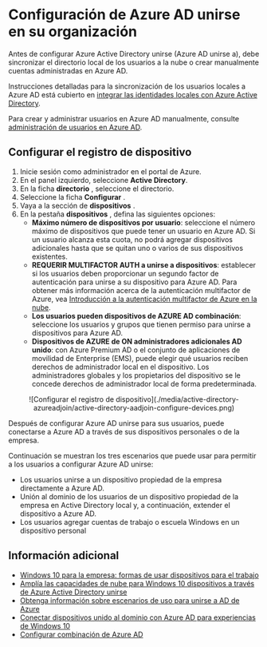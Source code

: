 <properties
    pageTitle="Configurar combinación de Azure AD para sus usuarios | Microsoft Azure"
    description="Explica cómo los administradores pueden configurar Azure AD unirse de directorio local y el registro de dispositivo."
    services="active-directory"
    documentationCenter=""
    authors="femila"
    manager="swadhwa"
    editor=""
    tags="azure-classic-portal"/>

<tags
    ms.service="active-directory"
    ms.workload="identity"
    ms.tgt_pltfrm="na"
    ms.devlang="na"
    ms.topic="get-started-article"
    ms.date="09/27/2016"
    ms.author="femila"/>

# <a name="setting-up-azure-ad-join-in-your-organization"></a>Configuración de Azure AD unirse en su organización

Antes de configurar Azure Active Directory unirse (Azure AD unirse a), debe sincronizar el directorio local de los usuarios a la nube o crear manualmente cuentas administradas en Azure AD.

Instrucciones detalladas para la sincronización de los usuarios locales a Azure AD está cubierto en [integrar las identidades locales con Azure Active Directory](active-directory-aadconnect.md).


Para crear y administrar usuarios en Azure AD manualmente, consulte [administración de usuarios en Azure AD](https://msdn.microsoft.com/library/azure/hh967609.aspx).

## <a name="set-up-device-registration"></a>Configurar el registro de dispositivo
1. Inicie sesión como administrador en el portal de Azure.
2. En el panel izquierdo, seleccione **Active Directory**.
3. En la ficha **directorio** , seleccione el directorio.
4. Seleccione la ficha **Configurar** .
5. Vaya a la sección de **dispositivos** .
6. En la pestaña **dispositivos** , defina las siguientes opciones:  
   * **Máximo número de dispositivos por usuario**: seleccione el número máximo de dispositivos que puede tener un usuario en Azure AD.  Si un usuario alcanza esta cuota, no podrá agregar dispositivos adicionales hasta que se quitan uno o varios de sus dispositivos existentes.
   * **REQUERIR MULTIFACTOR AUTH a unirse a dispositivos**: establecer si los usuarios deben proporcionar un segundo factor de autenticación para unirse a su dispositivo para Azure AD. Para obtener más información acerca de la autenticación multifactor de Azure, vea [Introducción a la autenticación multifactor de Azure en la nube](..\multi-factor-authentication\multi-factor-authentication-get-started-cloud.md).
   * **Los usuarios pueden dispositivos de AZURE AD combinación**: seleccione los usuarios y grupos que tienen permiso para unirse a dispositivos para Azure AD.
   * **Dispositivos de AZURE de ON administradores adicionales AD unido**: con Azure Premium AD o el conjunto de aplicaciones de movilidad de Enterprise (EMS), puede elegir qué usuarios reciben derechos de administrador local en el dispositivo. Los administradores globales y los propietarios del dispositivo se le concede derechos de administrador local de forma predeterminada.

<center>![Configurar el registro de dispositivo](./media/active-directory-azureadjoin/active-directory-aadjoin-configure-devices.png)</center>

Después de configurar Azure AD unirse para sus usuarios, puede conectarse a Azure AD a través de sus dispositivos personales o de la empresa.

Continuación se muestran los tres escenarios que puede usar para permitir a los usuarios a configurar Azure AD unirse:

- Los usuarios unirse a un dispositivo propiedad de la empresa directamente a Azure AD.
- Unión al dominio de los usuarios de un dispositivo propiedad de la empresa en Active Directory local y, a continuación, extender el dispositivo a Azure AD.
- Los usuarios agregar cuentas de trabajo o escuela Windows en un dispositivo personal

## <a name="additional-information"></a>Información adicional
* [Windows 10 para la empresa: formas de usar dispositivos para el trabajo](active-directory-azureadjoin-windows10-devices-overview.md)
* [Amplía las capacidades de nube para Windows 10 dispositivos a través de Azure Active Directory unirse](active-directory-azureadjoin-user-upgrade.md)
* [Obtenga información sobre escenarios de uso para unirse a AD de Azure](active-directory-azureadjoin-deployment-aadjoindirect.md)
* [Conectar dispositivos unido al dominio con Azure AD para experiencias de Windows 10](active-directory-azureadjoin-devices-group-policy.md)
* [Configurar combinación de Azure AD](active-directory-azureadjoin-setup.md)

